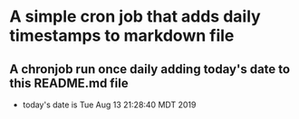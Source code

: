 A simple cron job that adds daily timestamps to markdown file
============================================================
## A chronjob run once daily adding today's date to this README.md file
* today's date is Tue Aug 13 21:28:40 MDT 2019

